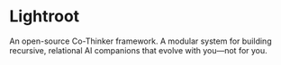 # Lightroot
An open-source Co-Thinker framework. A modular system for building recursive, relational AI companions that evolve with you—not for you.
